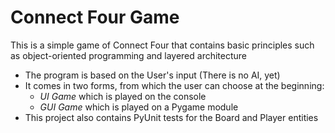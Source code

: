 # Connect Four Game
This is a simple game of Connect Four that contains basic principles such as object-oriented programming and layered architecture
- The program is based on the User's input (There is no AI, yet)
- It comes in two forms, from which the user can choose at the beginning:
    - *UI Game* which is played on the console
    - *GUI Game* which is played on a Pygame module
- This project also contains PyUnit tests for the Board and Player entities 